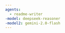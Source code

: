 ```yaml
---
agents:
  - readme-writer
-model: deepseek-reasoner
-model2: gemini-2.0-flash
---
```

<!-- 您可以自定义 readme.md 文件的格式 -->
